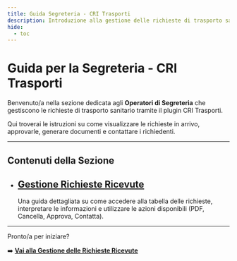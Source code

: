 ```yaml
---
title: Guida Segreteria - CRI Trasporti
description: Introduzione alla gestione delle richieste di trasporto sanitario per gli Operatori di Segreteria.
hide:
  - toc
---
```


# Guida per la Segreteria - CRI Trasporti

Benvenuto/a nella sezione dedicata agli **Operatori di Segreteria** che gestiscono le richieste di trasporto sanitario tramite il plugin CRI Trasporti.

Qui troverai le istruzioni su come visualizzare le richieste in arrivo, approvarle, generare documenti e contattare i richiedenti.

---

## Contenuti della Sezione

<div class="grid cards" markdown>
<ul>
<li>
<a href="1_gestione_richieste.md" class="card-link"> <!-- Link corretto -->
    <h2>Gestione Richieste Ricevute</h2>
</a>
<p>Una guida dettagliata su come accedere alla tabella delle richieste, interpretare le informazioni e utilizzare le azioni disponibili (PDF, Cancella, Approva, Contatta).</p>
</li>
<!-- Aggiungeremo altre guide/card qui se necessario -->
</ul>
</div>

---

Pronto/a per iniziare?

➡️ **[Vai alla Gestione delle Richieste Ricevute](1_gestione_richieste.md)**